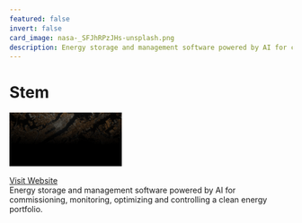 ```yaml
---
featured: false
invert: false
card_image: nasa-_SFJhRPzJHs-unsplash.png
description: Energy storage and management software powered by AI for commissioning, monitoring, optimizing and controlling a clean energy portfolio.
---
```


# Stem
<img src="nasa-_SFJhRPzJHs-unsplash.png" alt="Logo" style="max-width: 200px; height: auto;">

<a href="https://www.stem.com/solutions/energy-storage/">Visit Website</a>  
Energy storage and management software powered by AI for commissioning, monitoring, optimizing and controlling a clean energy portfolio.
